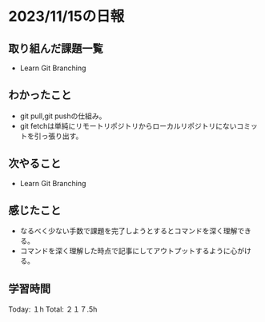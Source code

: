 # 2023/11/15の日報
## 取り組んだ課題一覧
*  Learn Git Branching
## わかったこと
* git pull,git pushの仕組み。
* git fetchは単純にリモートリポジトリからローカルリポジトリにないコミットを引っ張り出す。
## 次やること
*  Learn Git Branching
## 感じたこと
* なるべく少ない手数で課題を完了しようとするとコマンドを深く理解できる。
* コマンドを深く理解した時点で記事にしてアウトプットするように心がける。
## 学習時間
Today: １h
Total: ２１７.5h
